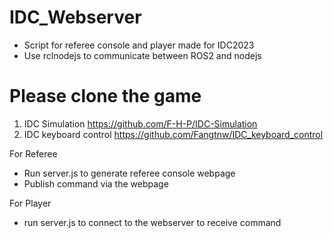 # IDC_Webserver
- Script for referee console and player made for IDC2023
- Use rclnodejs to communicate between ROS2 and nodejs

# Please clone the game 
1. IDC Simulation https://github.com/F-H-P/IDC-Simulation
2. IDC keyboard control https://github.com/Fangtnw/IDC_keyboard_control

For Referee 
- Run server.js to generate referee console webpage
- Publish command via the webpage 

For Player
- run server.js to connect to the webserver to receive command
